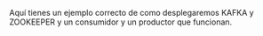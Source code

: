 Aquí tienes un ejemplo correcto de como desplegaremos KAFKA y ZOOKEEPER y un consumidor y un productor que funcionan.